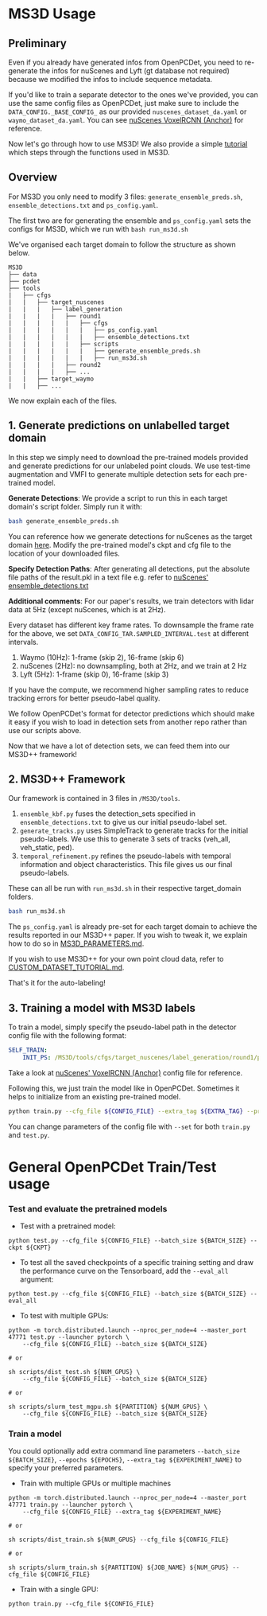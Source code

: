 

# MS3D Usage

## Preliminary
Even if you already have generated infos from OpenPCDet, you need to re-generate the infos for nuScenes and Lyft (gt database not required) because we modified the infos to include sequence metadata.

If you'd like to train a separate detector to the ones we've provided, you can use the same config files as OpenPCDet, just make sure to include the `DATA_CONFIG._BASE_CONFIG_` as our provided `nuscenes_dataset_da.yaml` or `waymo_dataset_da.yaml`. You can see [nuScenes VoxelRCNN (Anchor)](../tools/cfgs/nuscenes_models/uda_voxel_rcnn_anchorhead.yaml) for reference. 

Now let's go through how to use MS3D! We also provide a simple [tutorial](../tools/demo/ms3d_demo_tutorial.ipynb) which steps through the functions used in MS3D.

## Overview
For MS3D you only need to modify 3 files: `generate_ensemble_preds.sh`, `ensemble_detections.txt` and `ps_config.yaml`. 

The first two are for generating the ensemble and `ps_config.yaml` sets the configs for MS3D, which we run with `bash run_ms3d.sh`


We've organised each target domain to follow the structure as shown below.

```
MS3D
├── data
├── pcdet
├── tools
|   ├── cfgs
|   |   ├── target_nuscenes
|   |   |   ├── label_generation
|   |   |   |   ├── round1
|   |   |   |   |   ├── cfgs
|   |   |   |   |   |   ├── ps_config.yaml
|   |   |   |   |   |   ├── ensemble_detections.txt
|   |   |   |   |   ├── scripts
|   |   |   |   |   |   ├── generate_ensemble_preds.sh
|   |   |   |   |   |   ├── run_ms3d.sh
|   |   |   |   ├── round2
|   |   |   |   ├── ...
|   |   ├── target_waymo
|   |   ├── ...
```
We now explain each of the files.

## 1. Generate predictions on unlabelled target domain

In this step we simply need to download the pre-trained models provided and generate predictions for our unlabeled point clouds. We use test-time augmentation and VMFI to generate multiple detection sets for each pre-trained model.

**Generate Detections**: We provide a script to run this in each target domain's script folder. Simply run it with:
```bash
bash generate_ensemble_preds.sh
```
You can reference how we generate detections for nuScenes as the target domain [here](../tools/cfgs/target_nuscenes/label_generation/round1/scripts/pretrained/). Modify the pre-trained model's ckpt and cfg file to the location of your downloaded files.

**Specify Detection Paths**: After generating all detections, put the absolute file paths of the result.pkl in a text file e.g. refer to [nuScenes' ensemble_detections.txt](../tools/cfgs/target_nuscenes/label_generation/round1/cfgs/ensemble_detections.txt)

**Additional comments**:
For our paper's results, we train detectors with lidar data at 5Hz (except nuScenes, which is at 2Hz). 

Every dataset has different key frame rates. To downsample the frame rate for the above, we set `DATA_CONFIG_TAR.SAMPLED_INTERVAL.test` at different intervals.
1. Waymo (10Hz): 1-frame (skip 2), 16-frame (skip 6)
2. nuScenes (2Hz): no downsampling, both at 2Hz, and we train at 2 Hz
3. Lyft (5Hz): 1-frame (skip 0), 16-frame (skip 3)

If you have the compute, we recommend higher sampling rates to reduce tracking errors for better pseudo-label quality. 

We follow OpenPCDet's format for detector predictions which should make it easy if you wish to load in detection sets from another repo rather than use our scripts above.

Now that we have a lot of detection sets, we can feed them into our MS3D++ framework! 

## 2. MS3D++ Framework
Our framework is contained in 3 files in `/MS3D/tools`.
1. `ensemble_kbf.py`  fuses the detection_sets specified in `ensemble_detections.txt` to give us our initial pseudo-label set.
2. `generate_tracks.py`  uses SimpleTrack to generate tracks for the initial pseudo-labels. We use this to generate 3 sets of tracks (veh_all, veh_static, ped). 
3. `temporal_refinement.py` refines the pseudo-labels with temporal information and object characteristics. This file gives us our final pseudo-labels. 

These can all be run with `run_ms3d.sh` in their respective target_domain folders.
```bash
bash run_ms3d.sh
```

The `ps_config.yaml` is already pre-set for each target domain to achieve the results reported in our MS3D++ paper. If you wish to tweak it, we explain how to do so in [MS3D_PARAMETERS.md](../docs/MS3D_PARAMETERS.md).

If you wish to use MS3D++ for your own point cloud data, refer to [CUSTOM_DATASET_TUTORIAL.md](../docs/CUSTOM_DATASET_TUTORIAL.md).

That's it for the auto-labeling!

## 3. Training a model with MS3D labels
To train a model, simply specify the pseudo-label path in the detector config file with the following format:
```yaml
SELF_TRAIN:
    INIT_PS: /MS3D/tools/cfgs/target_nuscenes/label_generation/round1/ps_labels/final_ps_dict.pkl
```
Take a look at [nuScenes' VoxelRCNN (Anchor)](tools/cfgs/target_nuscenes/ms3d_waymo_voxel_rcnn_anchorhead.yaml) config file for reference.

Following this, we just train the model like in OpenPCDet. Sometimes it helps to initialize from an existing pre-trained model. 
```bash
python train.py --cfg_file ${CONFIG_FILE} --extra_tag ${EXTRA_TAG} --pretrained_model ${EXTRA_TAG}
```
You can change parameters of the config file with `--set` for both `train.py` and `test.py`.

# General OpenPCDet Train/Test usage

### Test and evaluate the pretrained models
* Test with a pretrained model: 
```shell script
python test.py --cfg_file ${CONFIG_FILE} --batch_size ${BATCH_SIZE} --ckpt ${CKPT}
```

* To test all the saved checkpoints of a specific training setting and draw the performance curve on the Tensorboard, add the `--eval_all` argument: 
```shell script
python test.py --cfg_file ${CONFIG_FILE} --batch_size ${BATCH_SIZE} --eval_all
```

* To test with multiple GPUs:
```shell script
python -m torch.distributed.launch --nproc_per_node=4 --master_port 47771 test.py --launcher pytorch \
    --cfg_file ${CONFIG_FILE} --batch_size ${BATCH_SIZE}

# or    

sh scripts/dist_test.sh ${NUM_GPUS} \
    --cfg_file ${CONFIG_FILE} --batch_size ${BATCH_SIZE}

# or

sh scripts/slurm_test_mgpu.sh ${PARTITION} ${NUM_GPUS} \
    --cfg_file ${CONFIG_FILE} --batch_size ${BATCH_SIZE}
```

### Train a model
You could optionally add extra command line parameters `--batch_size ${BATCH_SIZE}`, `--epochs ${EPOCHS}`, `--extra_tag ${EXPERIMENT_NAME}` to specify your preferred parameters.

* Train with multiple GPUs or multiple machines
```shell script
python -m torch.distributed.launch --nproc_per_node=4 --master_port 47771 train.py --launcher pytorch \
    --cfg_file ${CONFIG_FILE} --extra_tag ${EXPERIMENT_NAME}

# or    

sh scripts/dist_train.sh ${NUM_GPUS} --cfg_file ${CONFIG_FILE}

# or 

sh scripts/slurm_train.sh ${PARTITION} ${JOB_NAME} ${NUM_GPUS} --cfg_file ${CONFIG_FILE}
```

* Train with a single GPU:
```shell script
python train.py --cfg_file ${CONFIG_FILE}
```